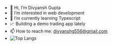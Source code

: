 - 👋 Hi, I’m Divyansh Gupta
- 👀 I’m interested in web development
- 🌱 I’m currently learning Typescript
- 📈 Building a demo trading app lately
- 📫 How to reach me: divyanshg556@gmail.com
- ![Top Langs](https://github-readme-stats.vercel.app/api/top-langs?username=divanshGupta&show_icons=true&locale=en&layout=compact&theme=tokyonight)

